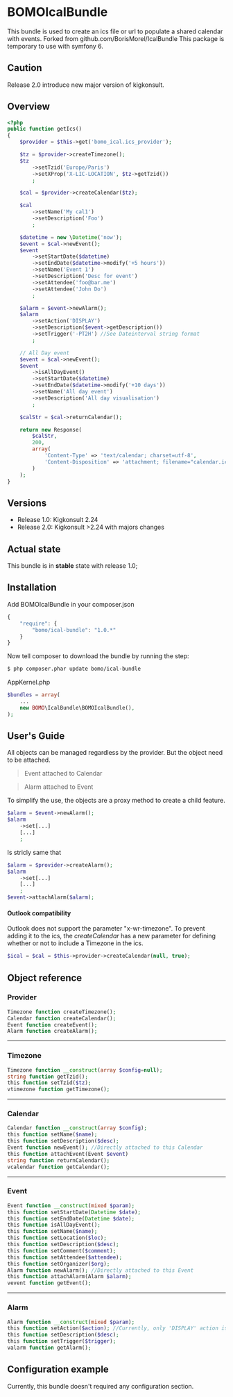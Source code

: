 BOMOIcalBundle
==============

This bundle is used to create an ics file or url to populate a shared calendar with events.
Forked from github.com/BorisMorel/IcalBundle
This package is temporary to use with symfony 6.

## Caution

Release 2.0 introduce new major version of kigkonsult.

## Overview

```php
<?php
public function getIcs()
{
    $provider = $this->get('bomo_ical.ics_provider');

    $tz = $provider->createTimezone();
    $tz
        ->setTzid('Europe/Paris')
        ->setXProp('X-LIC-LOCATION', $tz->getTzid())
        ;

    $cal = $provider->createCalendar($tz);

    $cal
        ->setName('My cal1')
        ->setDescription('Foo')
        ;

    $datetime = new \Datetime('now');
    $event = $cal->newEvent();
    $event
        ->setStartDate($datetime)
        ->setEndDate($datetime->modify('+5 hours'))
        ->setName('Event 1')
        ->setDescription('Desc for event')
        ->setAttendee('foo@bar.me')
        ->setAttendee('John Do')
        ;

    $alarm = $event->newAlarm();
    $alarm
        ->setAction('DISPLAY')
        ->setDescription($event->getDescription())
        ->setTrigger('-PT2H') //See Dateinterval string format
        ;

    // All Day event
    $event = $cal->newEvent();
    $event
        ->isAllDayEvent()
        ->setStartDate($datetime)
        ->setEndDate($datetime->modify('+10 days'))
        ->setName('All day event')
        ->setDescription('All day visualisation')
        ;

    $calStr = $cal->returnCalendar();

    return new Response(
        $calStr,
        200,
        array(
            'Content-Type' => 'text/calendar; charset=utf-8',
            'Content-Disposition' => 'attachment; filename="calendar.ics"',
        )
    );
}
```

## Versions

 - Release 1.0: Kigkonsult 2.24
 - Release 2.0: Kigkonsult >2.24 with majors changes

## Actual state

This bundle is in **stable** state with release 1.0;

## Installation

Add BOMOIcalBundle in your composer.json

```js
{
    "require": {
        "bomo/ical-bundle": "1.0.*"
    }
}
```

Now tell composer to download the bundle by running the step:

``` bash
$ php composer.phar update bomo/ical-bundle
```

AppKernel.php

``` php
$bundles = array(
    ...
    new BOMO\IcalBundle\BOMOIcalBundle(),
);
```


## User's Guide
All objects can be managed regardless by the provider. But the object need to be attached.
>Event attached to Calendar

>Alarm attached to Event

To simplify the use, the objects are a proxy method to create a child feature.
```php
$alarm = $event->newAlarm();
$alarm
    ->set[...]
    [...]
    ;
```

Is stricly same that

```php
$alarm = $provider->createAlarm();
$alarm
    ->set[...]
    [...]
    ;
$event->attachAlarm($alarm);
```

#### Outlook compatibility
Outlook does not support the parameter "x-wr-timezone". To prevent adding it to the ics, the _createCalendar_ has a new
parameter for defining whether or not to include a Timezone in the ics.
```php
$ical = $cal = $this->provider->createCalendar(null, true);
```

## Object reference

### Provider
```php
Timezone function createTimezone();
Calendar function createCalendar();
Event function createEvent();
Alarm function createAlarm();
```

* * * * *

### Timezone
```php
Timezone function __construct(array $config=null);
string function getTzid();
this function setTzid($tz);
vtimezone function getTimezone();
```

* * * * *

### Calendar
```php
Calendar function __construct(array $config);
this function setName($name);
this function setDescription($desc);
Event function newEvent(); //Directly attached to this Calendar
this function attachEvent(Event $event)
string function returnCalendar();
vcalendar function getCalendar();
```

* * * * *

### Event
```php
Event function __construct(mixed $param);
this function setStartDate(Datetime $date);
this function setEndDate(Datetime $date);
this function isAllDayEvent();
this function setName($name);
this function setLocation($loc);
this function setDescription($desc);
this function setComment($comment);
this function setAttendee($attendee);
this function setOrganizer($org);
Alarm function newAlarm(); //Directly attached to this Event
this function attachAlarm(Alarm $alarm);
vevent function getEvent();
```

* * * * *

### Alarm
```php
Alarm function __construct(mixed $param);
this function setAction($action); //Currently, only 'DISPLAY' action is setted.
this function setDescription($desc);
this function setTrigger($trigger);
valarm function getAlarm();
```

## Configuration example

Currently, this bundle doesn't required any configuration section.
